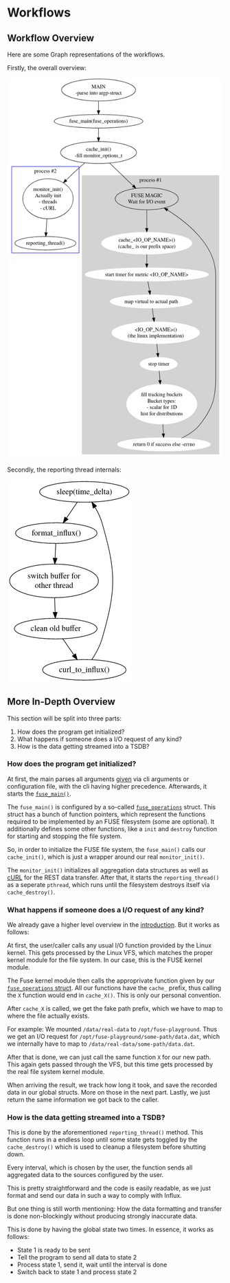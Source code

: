 # Workflows

## Workflow Overview

Here are some Graph representations of the workflows.

Firstly, the overall overview:

![Overview on how the functions call each other](../assets/graphs/general_flow.png)

Secondly, the reporting thread internals:

![Overview on how the reporting thread works](../assets/graphs/reporthing_thread.png)

## More In-Depth Overview

This section will be split into three parts:

1. How does the program get initialized?
2. What happens if someone does a I/O request of any kind?
3. How is the data getting streamed into a TSDB?

### How does the program get initialized?

At first, the main parses all arguments [given](../setup/HowToUse.md) via cli arguments or configuration file, with the cli having higher precedence. Afterwards, it starts the [`fuse_main()`](https://libfuse.github.io/doxygen/fuse_8h.html).

The `fuse_main()` is configured by a so-called [`fuse_operations`](https://libfuse.github.io/doxygen/structfuse__operations.html) struct. This struct has a bunch of function pointers, which represent the functions required to be implemented by an FUSE filesystem (some are optional). It additionally defines some other functions, like a `init` and `destroy` function for starting and stopping the file system.

So, in order to initialize the FUSE file system, the `fuse_main()` calls our `cache_init()`, which is just a wrapper around our real `monitor_init()`.

The `monitor_init()` initializes all aggregation data structures as well as [cURL](https://libfuse.github.io/doxygen/structfuse__operations.html) for the REST data transfer. After that, it starts the `reporting_thread()` as a seperate `pthread`, which runs until the filesystem destroys itself via `cache_destroy()`.

### What happens if someone does a I/O request of any kind?

We already gave a higher level overview in the [introduction](../Introduction.md). But it works as follows:

At first, the user/caller calls any usual I/O function provided by the Linux kernel. This gets processed by the Linux VFS, which matches the proper kernel module for the file system. In our case, this is the FUSE kernel module.

The Fuse kernel module then calls the approprivate function given by our [`fuse_operations` struct](https://libfuse.github.io/doxygen/structfuse__operations.html). All our functions have the `cache_` prefix, thus calling the `X` function would end in `cache_X()`. This is only our personal convention.

After `cache_X` is called, we get the fake path prefix, which we have to map to where the file actually exists.

For example: We mounted `/data/real-data` to `/opt/fuse-playground`. Thus we get an I/O request for `/opt/fuse-playground/some-path/data.dat`, which we internally have to map to `/data/real-data/some-path/data.dat`.

After that is done, we can just call the same function `X` for our new path. This again gets passed through the VFS, but this time gets processed by the real file system kernel module.

When arriving the result, we track how long it took, and save the recorded data in our global structs. More on those in the next part. Lastly, we just return the same information we got back to the caller.

### How is the data getting streamed into a TSDB?

This is done by the aforementioned `reporting_thread()` method. This function runs in a endless loop until some state gets toggled by the `cache_destroy()` which is used to cleanup a filesystem before shutting down.

Every interval, which is chosen by the user, the function sends all aggregated data to the sources configured by the user.

This is pretty straightforward and the code is easily readable, as we just format and send our data in such a way to comply with Influx.

But one thing is still worth mentioning: How the data formatting and transfer is done non-blockingly without producing strongly inaccurate data.

This is done by having the global state two times. In essence, it works as follows:

- State 1 is ready to be sent
- Tell the program to send all data to state 2
- Process state 1, send it, wait until the interval is done
- Switch back to state 1 and process state 2
